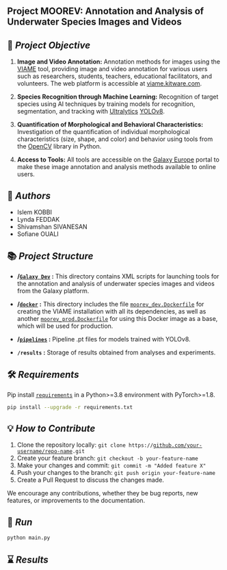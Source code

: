 ## Project MOOREV: Annotation and Analysis of Underwater Species Images and Videos

## 🎯 *Project Objective*
1. **Image and Video Annotation:** Annotation methods for images using the [VIAME](https://github.com/VIAME/VIAME?tab=readme-ov-file) tool, providing image and video annotation for various users such as researchers, students, teachers, educational facilitators, and volunteers. The web platform is accessible at [viame.kitware.com](https://viame.kitware.com/#/).

2. **Species Recognition through Machine Learning:** Recognition of target species using AI techniques by training models for recognition, segmentation, and tracking with [Ultralytics](https://www.ultralytics.com/fr/) [YOLOv8](https://github.com/ultralytics/ultralytics).

3. **Quantification of Morphological and Behavioral Characteristics:** Investigation of the quantification of individual morphological characteristics (size, shape, and color) and behavior using tools from the [OpenCV](https://opencv.org/) library in Python.

4. **Access to Tools:** All tools are accessible on the [Galaxy Europe](https://usegalaxy.eu/) portal to make these image annotation and analysis methods available to online users.

## 🤝 *Authors*
- Islem KOBBI
- Lynda FEDDAK
- Shivamshan SIVANESAN
- Sofiane OUALI

## 📚 *Project Structure*

- **/[`Galaxy Dev`](https://github.com/SShivamshan/Projet_MOOREV/tree/main/Galaxy%20Dev) :** This directory contains XML scripts for launching tools for the annotation and analysis of underwater species images and videos from the Galaxy platform.

- **/[`docker`](https://github.com/SShivamshan/Projet_MOOREV/tree/main/docker) :** This directory includes the file [`moorev_dev.Dockerfile`](https://github.com/SShivamshan/Projet_MOOREV/blob/main/docker/moorev_dev.Dockerfile) for creating the VIAME installation with all its dependencies, as well as another [`moorev_prod.Dockerfile`](https://github.com/SShivamshan/Projet_MOOREV/blob/main/docker/moorev_prod.Dockerfile) for using this Docker image as a base, which will be used for production.

- **/[`pipelines`](https://github.com/SShivamshan/Projet_MOOREV/tree/main/pipelines) :** Pipeline .pt files for models trained with YOLOv8.

- **`/results` :** Storage of results obtained from analyses and experiments.

## 🛠 *Requirements*

Pip install [`requirements`](https://github.com/SShivamshan/Projet_MOOREV/blob/main/requirements.txt) in a Python>=3.8 environment with PyTorch>=1.8.

```bash
pip install --upgrade -r requirements.txt
```

## 💡 *How to Contribute*

1. Clone the repository locally: `git clone https://`[`github.com/your-username/repo-name`](https://github.com/SShivamshan/Projet_MOOREV)`.git`
2. Create your feature branch: `git checkout -b your-feature-name`
3. Make your changes and commit: `git commit -m "Added feature X"`
4. Push your changes to the branch: `git push origin your-feature-name`
5. Create a Pull Request to discuss the changes made.

We encourage any contributions, whether they be bug reports, new features, or improvements to the documentation.

## 🚀 *Run*
```bash
python main.py
```

## ⌛ *Results*
